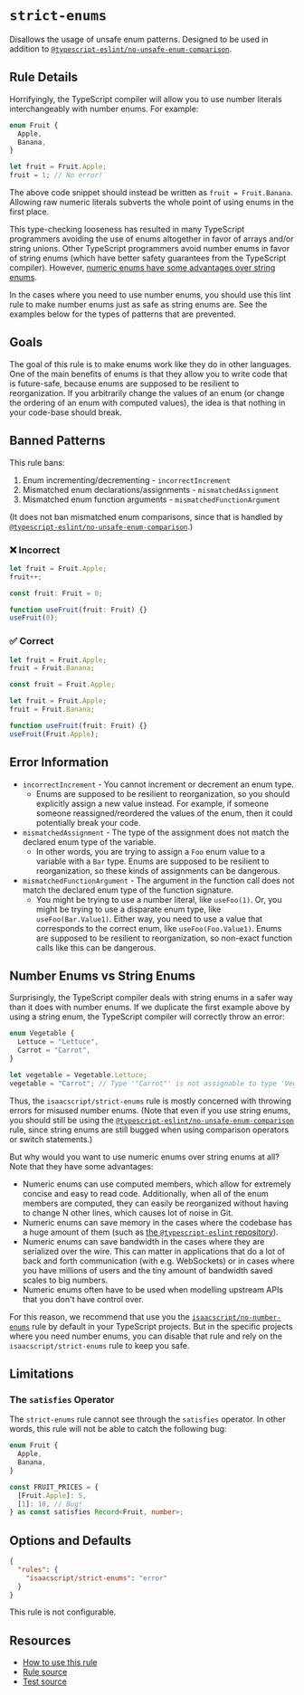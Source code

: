 # `strict-enums`

Disallows the usage of unsafe enum patterns. Designed to be used in addition to [`@typescript-eslint/no-unsafe-enum-comparison`](https://typescript-eslint.io/rules/no-unsafe-enum-comparison).

## Rule Details

Horrifyingly, the TypeScript compiler will allow you to use number literals interchangeably with number enums. For example:

```ts
enum Fruit {
  Apple,
  Banana,
}

let fruit = Fruit.Apple;
fruit = 1; // No error!
```

The above code snippet should instead be written as `fruit = Fruit.Banana`. Allowing raw numeric literals subverts the whole point of using enums in the first place.

This type-checking looseness has resulted in many TypeScript programmers avoiding the use of enums altogether in favor of arrays and/or string unions. Other TypeScript programmers avoid number enums in favor of string enums (which have better safety guarantees from the TypeScript compiler). However, [numeric enums have some advantages over string enums](#number-enums-vs-string-enums).

In the cases where you need to use number enums, you should use this lint rule to make number enums just as safe as string enums are. See the examples below for the types of patterns that are prevented.

## Goals

The goal of this rule is to make enums work like they do in other languages. One of the main benefits of enums is that they allow you to write code that is future-safe, because enums are supposed to be resilient to reorganization. If you arbitrarily change the values of an enum (or change the ordering of an enum with computed values), the idea is that nothing in your code-base should break.

## Banned Patterns

This rule bans:

1. Enum incrementing/decrementing - `incorrectIncrement`
1. Mismatched enum declarations/assignments - `mismatchedAssignment`
1. Mismatched enum function arguments - `mismatchedFunctionArgument`

(It does not ban mismatched enum comparisons, since that is handled by [`@typescript-eslint/no-unsafe-enum-comparison`](https://typescript-eslint.io/rules/no-unsafe-enum-comparison).)

<!--tabs-->

### ❌ Incorrect

```ts
let fruit = Fruit.Apple;
fruit++;
```

```ts
const fruit: Fruit = 0;
```

```ts
function useFruit(fruit: Fruit) {}
useFruit(0);
```

### ✅ Correct

```ts
let fruit = Fruit.Apple;
fruit = Fruit.Banana;
```

```ts
const fruit = Fruit.Apple;
```

```ts
let fruit = Fruit.Apple;
fruit = Fruit.Banana;
```

```ts
function useFruit(fruit: Fruit) {}
useFruit(Fruit.Apple);
```

## Error Information

- `incorrectIncrement` - You cannot increment or decrement an enum type.
  - Enums are supposed to be resilient to reorganization, so you should explicitly assign a new value instead. For example, if someone someone reassigned/reordered the values of the enum, then it could potentially break your code.
- `mismatchedAssignment` - The type of the assignment does not match the declared enum type of the variable.
  - In other words, you are trying to assign a `Foo` enum value to a variable with a `Bar` type. Enums are supposed to be resilient to reorganization, so these kinds of assignments can be dangerous.
- `mismatchedFunctionArgument` - The argument in the function call does not match the declared enum type of the function signature.
  - You might be trying to use a number literal, like `useFoo(1)`. Or, you might be trying to use a disparate enum type, like `useFoo(Bar.Value1)`. Either way, you need to use a value that corresponds to the correct enum, like `useFoo(Foo.Value1)`. Enums are supposed to be resilient to reorganization, so non-exact function calls like this can be dangerous.

## Number Enums vs String Enums

Surprisingly, the TypeScript compiler deals with string enums in a safer way than it does with number enums. If we duplicate the first example above by using a string enum, the TypeScript compiler will correctly throw an error:

```ts
enum Vegetable {
  Lettuce = "Lettuce",
  Carrot = "Carrot",
}

let vegetable = Vegetable.Lettuce;
vegetable = "Carrot"; // Type '"Carrot"' is not assignable to type 'Vegetable'.
```

Thus, the `isaacscript/strict-enums` rule is mostly concerned with throwing errors for misused number enums. (Note that even if you use string enums, you should still be using the [`@typescript-eslint/no-unsafe-enum-comparison`](https://typescript-eslint.io/rules/no-unsafe-enum-comparison) rule, since string enums are still bugged when using comparison operators or switch statements.)

But why would you want to use numeric enums over string enums at all? Note that they have some advantages:

- Numeric enums can use computed members, which allow for extremely concise and easy to read code. Additionally, when all of the enum members are computed, they can easily be reorganized without having to change N other lines, which causes lot of noise in Git.
- Numeric enums can save memory in the cases where the codebase has a huge amount of them (such as [the `@typescript-eslint` repository](https://github.com/typescript-eslint/typescript-eslint/)).
- Numeric enums can save bandwidth in the cases where they are serialized over the wire. This can matter in applications that do a lot of back and forth communication (with e.g. WebSockets) or in cases where you have millions of users and the tiny amount of bandwidth saved scales to big numbers.
- Numeric enums often have to be used when modelling upstream APIs that you don't have control over.

For this reason, we recommend that use you the [`isaacscript/no-number-enums`](no-number-enums.md) rule by default in your TypeScript projects. But in the specific projects where you need number enums, you can disable that rule and rely on the `isaacscript/strict-enums` rule to keep you safe.

## Limitations

### The `satisfies` Operator

The `strict-enums` rule cannot see through the `satisfies` operator. In other words, this rule will not be able to catch the following bug:

```ts
enum Fruit {
  Apple,
  Banana,
}

const FRUIT_PRICES = {
  [Fruit.Apple]: 5,
  [1]: 10, // Bug!
} as const satisfies Record<Fruit, number>;
```

## Options and Defaults

```json
{
  "rules": {
    "isaacscript/strict-enums": "error"
  }
}
```

This rule is not configurable.

## Resources

- [How to use this rule](../README.md#install--usage)
- [Rule source](../../src/rules/strict-enums.ts)
- [Test source](../../tests/rules/strict-enums.test.ts)
